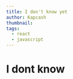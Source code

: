 ```yaml
---
title: I don't know yet
author: Kapcash
thumbnail: 
tags:
  - react
  - javascript
---
```


# I dont know
